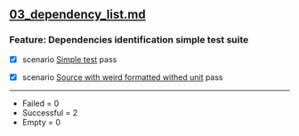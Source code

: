 
## [03_dependency_list.md](03_dependency_list.md)  

  ### Feature: Dependencies identification simple test suite  

  - [X] scenario [Simple test](03_dependency_list.md) pass  

  - [X] scenario [Source with weird formatted withed unit](03_dependency_list.md) pass  


------------------
- Failed     =  0
- Successful =  2
- Empty      =  0
